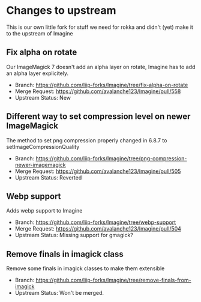 # Changes to upstream

This is our own little fork for stuff we need for rokka and didn't (yet) make it to the upstream of Imagine

## Fix alpha on rotate

Our ImageMagick 7 doesn't add an alpha layer on rotate, Imagine has to add an alpha layer explicitely.

* Branch: https://github.com/liip-forks/Imagine/tree/fix-alpha-on-rotate
* Merge Request: https://github.com/avalanche123/Imagine/pull/558
* Upstream Status: New

## Different way to set compression level on newer ImageMagick

The method to set png compression properly changed in 6.8.7 to setImageCompressionQuality

* Branch: https://github.com/liip-forks/Imagine/tree/png-compression-newer-imagemagick
* Merge Request: https://github.com/avalanche123/Imagine/pull/505
* Upstream Status: Reverted

## Webp support

Adds webp support to Imagine

* Branch: https://github.com/liip-forks/Imagine/tree/webp-support
* Merge Request: https://github.com/avalanche123/Imagine/pull/504
* Upstream Status: Missing support for gmagick?

## Remove finals in imagick class

Remove some finals in imagick classes to make them extensible

* Branch: https://github.com/liip-forks/Imagine/tree/remove-finals-from-imagick
* Upstream Status: Won't be merged.
